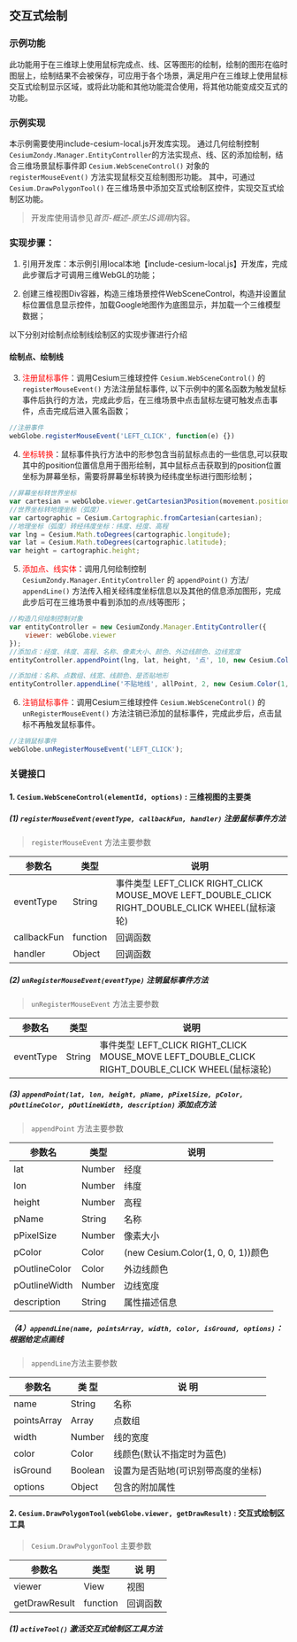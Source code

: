 ## 交互式绘制

### 示例功能

此功能用于在三维球上使用鼠标完成点、线、区等图形的绘制，绘制的图形在临时图层上，绘制结果不会被保存，可应用于各个场景，满足用户在三维球上使用鼠标交互式绘制显示区域，或将此功能和其他功能混合使用，将其他功能变成交互式的功能。

### 示例实现

本示例需要使用include-cesium-local.js开发库实现。
通过几何绘制控制`CesiumZondy.Manager.EntityController`的方法实现点、线、区的添加绘制，结合三维场景鼠标事件即 `Cesium.WebSceneControl()` 对象的 `registerMouseEvent()` 方法实现鼠标交互绘制图形功能。
其中，可通过 `Cesium.DrawPolygonTool()` 在三维场景中添加交互式绘制区控件，实现交互式绘制区功能。

> 开发库使用请参见*首页-概述-原生JS调用*内容。

### 实现步骤：

1. 引用开发库：本示例引用local本地【include-cesium-local.js】开发库，完成此步骤后才可调用三维WebGL的功能；

2. 创建三维视图Div容器，构造三维场景控件WebSceneControl，构造并设置鼠标位置信息显示控件，加载Google地图作为底图显示，并加载一个三维模型数据；

以下分别对绘制点绘制线绘制区的实现步骤进行介绍

#### 绘制点、绘制线

3. <font color=red>注册鼠标事件</font>：调用Cesium三维球控件 `Cesium.WebSceneControl()` 的 `registerMouseEvent()` 方法注册鼠标事件, 以下示例中的匿名函数为触发鼠标事件后执行的方法，完成此步后，在三维场景中点击鼠标左键可触发点击事件，点击完成后进入匿名函数；

``` Javascript
//注册事件
webGlobe.registerMouseEvent('LEFT_CLICK', function(e) {})
```

4. <font color=red>坐标转换</font>：鼠标事件执行方法中的形参包含当前鼠标点击的一些信息,可以获取其中的position位置信息用于图形绘制，其中鼠标点击获取到的position位置坐标为屏幕坐标，需要将屏幕坐标转换为经纬度坐标进行图形绘制；

``` Javascript
//屏幕坐标转世界坐标
var cartesian = webGlobe.viewer.getCartesian3Position(movement.position, cartesian);
//世界坐标转地理坐标（弧度）
var cartographic = Cesium.Cartographic.fromCartesian(cartesian);
//地理坐标（弧度）转经纬度坐标：纬度、经度、高程
var lng = Cesium.Math.toDegrees(cartographic.longitude);
var lat = Cesium.Math.toDegrees(cartographic.latitude);
var height = cartographic.height;
```

5. <font color=red>添加点、线实体</font>：调用几何绘制控制 `CesiumZondy.Manager.EntityController` 的 `appendPoint()` 方法/ `appendLine()` 方法传入相关经纬度坐标信息以及其他的信息添加图形，完成此步后可在三维场景中看到添加的点/线等图形；

``` Javascript
//构造几何绘制控制对象
var entityController = new CesiumZondy.Manager.EntityController({
    viewer: webGlobe.viewer
});
//添加点：经度、纬度、高程、名称、像素大小、颜色、外边线颜色、边线宽度
entityController.appendPoint(lng, lat, height, '点', 10, new Cesium.Color(1, 0, 0, 1), new Cesium.Color(1, 1, 0, 1), 2);
```

``` Javascript
//添加线：名称、点数组、线宽、线颜色、是否贴地形
entityController.appendLine('不贴地线', allPoint, 2, new Cesium.Color(1, 0, 0, 0.8), true, {});

```

6. <font color=red>注销鼠标事件</font>：调用Cesium三维球控件 `Cesium.WebSceneControl()` 的 `unRegisterMouseEvent()` 方法注销已添加的鼠标事件，完成此步后，点击鼠标不再触发鼠标事件。

``` Javascript
//注销鼠标事件
webGlobe.unRegisterMouseEvent('LEFT_CLICK');
```

### 关键接口

#### 1. `Cesium.WebSceneControl(elementId, options)` : 三维视图的主要类

##### (1) `registerMouseEvent(eventType, callbackFun, handler)` 注册鼠标事件方法

> `registerMouseEvent` 方法主要参数

|参数名|类型|说明|
|-|-|-|
|eventType|String|事件类型 LEFT_CLICK RIGHT_CLICK MOUSE_MOVE LEFT_DOUBLE_CLICK RIGHT_DOUBLE_CLICK WHEEL(鼠标滚轮)|
|callbackFun|function|回调函数|
|handler|Object|回调函数|

##### (2) `unRegisterMouseEvent(eventType)` 注销鼠标事件方法

> `unRegisterMouseEvent` 方法主要参数

|参数名|类型|说明|
|-|-|-|
|eventType|String|事件类型 LEFT_CLICK RIGHT_CLICK MOUSE_MOVE LEFT_DOUBLE_CLICK RIGHT_DOUBLE_CLICK WHEEL(鼠标滚轮)|


##### (3) `appendPoint(lat, lon, height, pName, pPixelSize, pColor, pOutlineColor, pOutlineWidth, description)` 添加点方法

> `appendPoint` 方法主要参数

|参数名|类型|说明|
|-|-|-|
|lat|Number|经度|
|lon|Number|纬度|
|height|Number|高程|
|pName|String|名称|
|pPixelSize|Number|像素大小|
|pColor|Color|(new Cesium.Color(1, 0, 0, 1))颜色|
|pOutlineColor|Color|外边线颜色|
|pOutlineWidth|Number|边线宽度|
|description|String|属性描述信息|

##### （4）`appendLine(name, pointsArray, width, color, isGround, options)`：根据给定点画线

> `appendLine`方法主要参数

|参数名|类 型|说 明|
|-|-|-|
|name|String|名称|
|pointsArray|Array|点数组|
|width|Number|线的宽度|
|color|Color|线颜色(默认不指定时为蓝色)|
|isGround|Boolean|设置为是否贴地(可识别带高度的坐标)|
|options|Object|包含的附加属性|



#### 2. `Cesium.DrawPolygonTool(webGlobe.viewer, getDrawResult)` : 交互式绘制区工具

> `Cesium.DrawPolygonTool` 主要参数

|参数名|类型|说 明|
|-|-|-|
|viewer|View|视图|
|getDrawResult|function|回调函数|

##### (1) `activeTool()` 激活交互式绘制区工具方法
